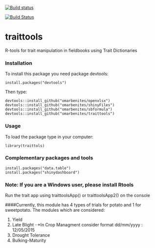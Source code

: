 [![Build status](https://ci.appveyor.com/api/projects/status/xnbqfyt9oaicigl4?svg=true)](https://ci.appveyor.com/project/omarbenites/traittools)

[![Build Status](https://travis-ci.org/omarbenites/traittools.svg)](https://travis-ci.org/omarbenites/traittools)
# traittools
R-tools for trait manipulation in fieldbooks using Trait Dictionaries


### Installation

To install this package you need package devtools:
```{r eval=F}
install.packages("devtools")
```
Then type:
```{r eval=F}
devtools::install_github("omarbenites/openxlsx")
devtools::install_github("omarbenites/shinyFiles")
devtools::install_github("omarbenites/sbformula")
devtools::install_github("omarbenites/traittools")

```

### Usage
To load the package type in your computer:

```{r eval=F}
library(traittols)
```

### Complementary packages and tools

```{r eval=F}
install.packages("data.table")
install.packages("shinydashboard")
```

### Note: If you are a Windows user, please install Rtools

Run the trait app using traittoolsApp() or traittoolsApp2() on the console

####Currently, this module has 4 types of trials for potato and 1 for sweetpotato. The modules which are considered:


1. Yield
2. Late Blight
⋅⋅*In Crop Managment consider format dd/mm/yyyy : 12/05/2015  
3. Drought Tolerance
4. Bulking-Maturity
